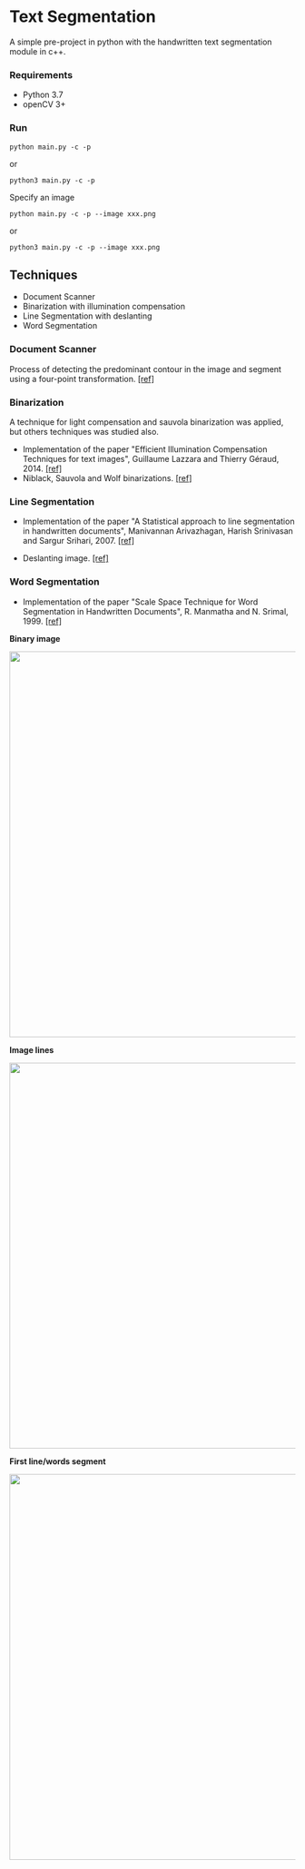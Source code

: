 # Text Segmentation

A simple pre-project in python with the handwritten text segmentation module in c++.

### Requirements

* Python 3.7
* openCV 3+

### Run

``
python main.py -c -p
``

or 

``
python3 main.py -c -p
``


Specify an image

``
python main.py -c -p --image xxx.png
``

or

``
python3 main.py -c -p --image xxx.png
``

## Techniques

* Document Scanner
* Binarization with illumination compensation
* Line Segmentation with deslanting
* Word Segmentation

### Document Scanner

Process of detecting the predominant contour in the image and segment using a four-point transformation. [[ref]](https://www.pyimagesearch.com/2014/09/01/build-kick-ass-mobile-document-scanner-just-5-minutes/)

### Binarization

A technique for light compensation and sauvola binarization was applied, but others techniques was studied also.

* Implementation of the paper "Efficient Illumination Compensation Techniques for text images", Guillaume Lazzara and Thierry Géraud, 2014. [[ref]](https://github.com/fanyirobin/text-image-binarization)
* Niblack, Sauvola and Wolf binarizations. [[ref]](https://github.com/chriswolfvision/local_adaptive_binarization)

### Line Segmentation

* Implementation of the paper "A Statistical approach to line segmentation in handwritten documents", Manivannan Arivazhagan, Harish Srinivasan and Sargur Srihari, 2007. [[ref]](https://github.com/Samir55/Image2Lines)

* Deslanting image. [[ref]](https://github.com/githubharald/DeslantImg)

### Word Segmentation

* Implementation of the paper "Scale Space Technique for Word Segmentation in Handwritten Documents", R. Manmatha and N. Srimal, 1999. [[ref]](https://github.com/githubharald/WordSegmentation)

**Binary image**

<img src="https://github.com/arthurflor/handwritten-text-segmentation/blob/master/doc/results/003.png/003_2_binary.png" width="680">

**Image lines**

<img src="https://github.com/arthurflor/handwritten-text-segmentation/blob/master/doc/results/003.png/003_3_lines.png" width="680">

**First line/words segment**

<img src="https://github.com/arthurflor/handwritten-text-segmentation/blob/master/doc/results/003.png/003_4_summary_001.png" width="680">


